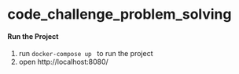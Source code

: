 # code_challenge_problem_solving

#### Run the Project
1.  run `docker-compose up ` to run the project
2.  open http://localhost:8080/
